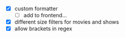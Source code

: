- [x] custom formatter 
    - [ ] add to frontend...
- [x] different size filters for movies and shows
- [x] allow brackets in regex 
